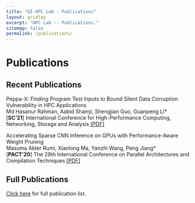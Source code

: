 ```yaml
---
title: "UI-HPC Lab - Publications"
layout: gridlay
excerpt: "HPC Lab -- Publications."
sitemap: false
permalink: /publications/
---
```



# Publications

<!-- ## Group highlights

(For a full list of publications and patents see below or go to Google Scholar [link1](https://scholar.google.com/citations?user=CxfXT14AAAAJ&hl=en&oi=ao) and [link2](https://scholar.google.com/citations?user=hIoeKKkAAAAJ&hl=en&oi=ao))

{% assign number_printed = 0 %}
{% for publi in site.data.publist %}

{% assign even_odd = number_printed | modulo: 2 %}
{% if publi.highlight == 1 %}

{% if even_odd == 0 %}
<div class="row">
{% endif %}

<div class="col-sm-6 clearfix">
 <div class="well">
  <pubtit>{{ publi.title }}</pubtit>
  <img src="{{ site.url }}{{ site.baseurl }}/images/pubpic/{{ publi.image }}" class="img-responsive" width="33%" style="float: left" />
  <p>{{ publi.description }}</p>
  <p><em>{{ publi.authors }}</em></p>
  <p>{{ publi.publisher }}<strong><a href="{{ publi.link1.url }}">{{ publi.link1.display }}</a></strong><strong><a href="{{ publi.link2.url }}">{{ publi.link2.display }}</a></strong></p>
  <p class="text-danger"><strong> {{ publi.news1 }}</strong></p>
  <p> {{ publi.news2 }}</p>
 </div>
</div>

{% assign number_printed = number_printed | plus: 1 %}

{% if even_odd == 1 %}
</div>
{% endif %}

{% endif %}
{% endfor %}

{% assign even_odd = number_printed | modulo: 2 %}
{% if even_odd == 1 %}
</div>
{% endif %}

<p> &nbsp; </p> -->



<!-- 
## Patents
<em>Milan P Allan, S Gröblacher, RA Norte, M Leeuwenhoek</em><br />Novel atomic force microscopy probes with phononic crystals<br /> PCT/NL20-20/050797 (2020)

<em>Milan P Allan</em><br /> Methods of manufacturing superconductor and phononic elements <br /> <a href="https://patents.google.com/patent/US10439125B2/en?inventor=Milan+ALLAN&oq=inventor:(Milan+ALLAN)">US10439125B2 (2016)</a> -->

## Recent Publications

Peppa-X: Finding Program Test Inputs to Bound Silent Data Corruption Vulnerability in HPC Applications<br/>Md Hasanur Rahman, Aabid Shamji, Shengjian Guo, Guanpeng Li*<br/>\[**SC’21**\] International Conference for High-Performance Computing, Networking, Storage and Analysis [\[PDF\]](https://sc21.supercomputing.org/presentation/?sess=sess178&id=pap161#038;id=pap161)


Accelerating Sparse CNN Inference on GPUs with Performance-Aware Weight Pruning<br/>Masuma Akter Rumi, Xiaolong Ma, Yanzhi Wang, Peng Jiang*<br/>
\[**PACT’20**\] The 29th International Conference on Parallel Architectures and Compilation Techniques [\[PDF\]](https://dl.acm.org/doi/10.1145/3410463.3414648)

## Full Publications

[Click here]() for full publication list.

<!-- ## Conference Papers

{% for publi in site.data.publist %}
  {% if publi.type == 0 %}
  {{ publi.title }} <br />
  <em>{{ publi.authors }} </em><br />
  {{ publi.publisher }} <a href="{{ publi.link1.url }}">{{ publi.link1.display }}</a> <a href="{{ publi.link2.url }}">{{ publi.link2.display }}</a>
  {% endif %}
{% endfor %}

## Journal Papers

{% for publi in site.data.publist %}
  {% if publi.type == 1 %}
  {{ publi.title }} <br />
  <em>{{ publi.authors }} </em><br />
  {{ publi.publisher }} <a href="{{ publi.link1.url }}">{{ publi.link1.display }}</a> <a href="{{ publi.link2.url }}">{{ publi.link2.display }}</a>
  {% endif %}
{% endfor %}

## Poster/Workshop

{% for publi in site.data.publist %}
  {% if publi.type == 2 %}
  {{ publi.title }} <br />
  <em>{{ publi.authors }} </em><br />
  {{ publi.publisher }} <a href="{{ publi.link1.url }}">{{ publi.link1.display }}</a> <a href="{{ publi.link2.url }}">{{ publi.link2.display }}</a>
  {% endif %}
{% endfor %} -->
